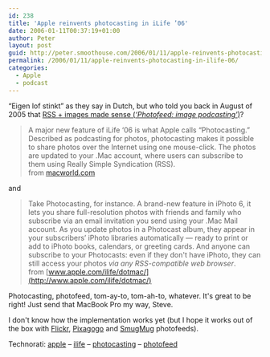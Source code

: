 ```yaml
---
id: 238
title: 'Apple reinvents photocasting in iLife ’06'
date: 2006-01-11T00:37:19+01:00
author: Peter
layout: post
guid: http://peter.smoothouse.com/2006/01/11/apple-reinvents-photocasting-in-ilife-06/
permalink: /2006/01/11/apple-reinvents-photocasting-in-ilife-06/
categories:
  - Apple
  - podcast
---
```

&#8220;Eigen lof stinkt&#8221; as they say in Dutch, but who told you back in August of 2005 that [RSS + images made sense (_&#8216;Photofeed: image podcasting'_)](/blog/2005/08/photofeed-image-podcasting.html)?

> A major new feature of iLife ‘06 is what Apple calls “Photocasting.” Described as podcasting for photos, photocasting makes it possible to share photos over the Internet using one mouse-click. The photos are updated to your .Mac account, where users can subscribe to them using Really Simple Syndication (RSS).  
> from [macworld.com](http://www.macworld.com/news/2006/01/10/livekeynote/index.php)

and

> Take Photocasting, for instance. A brand-new feature in iPhoto 6, it lets you share full-resolution photos with friends and family who subscribe via an email invitation you send using your .Mac Mail account. As you update photos in a Photocast album, they appear in your subscribers’ iPhoto libraries automatically — ready to print or add to iPhoto books, calendars, or greeting cards. And anyone can subscribe to your Photocasts: even if they don't have iPhoto, they can still access your photos _via any RSS-compatible web browser_.  
> from [www.apple.com/ilife/dotmac/](http://www.apple.com/ilife/dotmac/)

Photocasting, photofeed, tom-ay-to, tom-ah-to, whatever. It's great to be right! Just send that MacBook Pro my way, Steve.  
<!--more-->

  
I don't know how the implementation works yet (but I hope it works out of the box with [Flickr](http://www.smoothouse.com/blog/2005/08/flickr-photofeeds/), [Pixagogo](http://www.smoothouse.com/blog/2005/08/pixagogo-photofeeds/) and [SmugMug](http://www.smoothouse.com/blog/2005/09/smugmug-photofeeds/) photofeeds).

Technorati: <a href="http://technorati.com/tag/apple" rel="tag">apple</a> &#8211; <a href="http://technorati.com/tag/ilife" rel="tag">ilife</a> &#8211; <a href="http://technorati.com/tag/photocasting" rel="tag">photocasting</a> &#8211; <a href="http://technorati.com/tag/photofeed" rel="tag">photofeed</a>